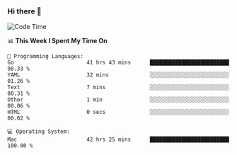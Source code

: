 ### Hi there 👋

<!--
**CrazyCollin/crazycollin** is a ✨ _special_ ✨ repository because its `README.md` (this file) appears on your GitHub profile.

Here are some ideas to get you started:

- 🔭 I’m currently working on ...
- 🌱 I’m currently learning ...
- 👯 I’m looking to collaborate on ...
- 🤔 I’m looking for help with ...
- 💬 Ask me about ...
- 📫 How to reach me: ...
- 😄 Pronouns: ...
- ⚡ Fun fact: ...
-->

<!--START_SECTION:waka-->
![Code Time](http://img.shields.io/badge/Code%20Time-5%2C136%20hrs%2015%20mins-blue)

📊 **This Week I Spent My Time On** 

```text
💬 Programming Languages: 
Go                       41 hrs 43 mins      █████████████████████████   98.33 % 
YAML                     32 mins             ░░░░░░░░░░░░░░░░░░░░░░░░░   01.26 % 
Text                     7 mins              ░░░░░░░░░░░░░░░░░░░░░░░░░   00.31 % 
Other                    1 min               ░░░░░░░░░░░░░░░░░░░░░░░░░   00.06 % 
HTML                     0 secs              ░░░░░░░░░░░░░░░░░░░░░░░░░   00.02 % 

💻 Operating System: 
Mac                      42 hrs 25 mins      █████████████████████████   100.00 % 
```


<!--END_SECTION:waka-->
